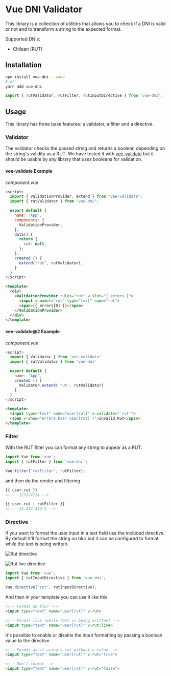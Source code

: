 # Vue DNI Validator

This library is a collection of utilities that allows you to check if a DNI is valid or not and to transform a string to the expected format.

Supported DNIs:
- Chilean (RUT)


## Installation

```bash
npm install vue-dni --save
# or
yarn add vue-dni
```


```javascript
import { rutValidator, rutFilter, rutInputDirective } from 'vue-dni';
```

## Usage

This library has three base features: a validator, a filter and a directive.

### Validator
The validator checks the passed string and returns a boolean depending on the string's validity as a RUT. We have tested it with [vee-validate](http://vee-validate.logaretm.com/rules#custom-rules) but it should be usable by any library that uses booleans for validation.

#### vee-validate Example
_component.vue_
```javascript
<script>
  import { ValidationProvider, extend } from "vee-validate";
  import { rutValidator } from "vue-dni";

  export default {
    name: 'App',
    components: {
      ValidationProvider,
    },
    data() {
      return {
        rut: null,
      };
    },
    created () {
      extend("rut", rutValidator);
    }
  }
</script>
```
```HTML
<template>
  <div>
    <ValidationProvider rules="rut" v-slot="{ errors }">
      <input v-model="rut" type="text" name="rut">
      <span>{{ errors[0] }}</span>
    </ValidationProvider>
  </div>
</template>
```

#### vee-validate@2 Example
_component.vue_
```javascript
<script>
  import { Validator } from 'vee-validate'
  import { rutValidator } from 'vue-dni'

  export default {
    name: 'App',
    created () {
      Validator.extend('rut', rutValidator)
    }
  }
</script>
```
```HTML
<template>
  <input type="text" name="user[rut]" v-validate="'rut'">
  <span v-show="errors.has('user[rut]')">Invalid Rut</span>
</template>
```


### Filter

With the RUT filter you can format any string to appear as a RUT.

```javascript
import Vue from 'vue';
import { rutFilter } from 'vue-dni';

Vue.filter('rutFilter', rutFilter);
```

and then do the render and filtering

```HTML
{{ user.rut }}
<!--  123124124 -->

{{ user.rut | rutFilter }}
<!--  12.312.412-4 -->
```

### Directive

If you want to format the user input in a text field use the included directive.
By default it'll format the string on blur but it can be configured to format while
the text is being written.

![Rut directive](https://i.imgur.com/s6eRYSF.gif)

![Rut live directive](https://i.imgur.com/dCkXiXc.gif)

```javascript
import Vue from 'vue';
import { rutInputDirective } from 'vue-dni';

Vue.directive('rut', rutInputDirective);
```

And then in your template you can use it like this

```HTML
<!-- Format on blur -->
<input type="text" name="user[rut]" v-rut>

<!-- Format live (while text is being written) -->
<input type="text" name="user[rut]" v-rut:live>
```

It's possible to enable or disable the input formatting by passing a boolean value to the directive

```HTML
<!-- Format as if using v-rut without a value -->
<input type="text" name="user[rut]" v-rut="true">

<!-- Don't format -->
<input type="text" name="user[rut]" v-rut="false">
```